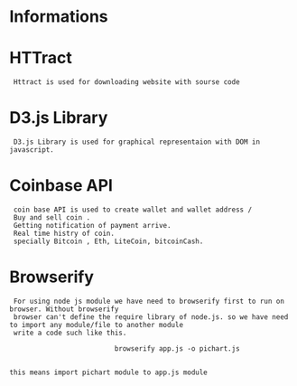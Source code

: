 # Informations

# HTTract
     Httract is used for downloading website with sourse code

# D3.js Library
     D3.js Library is used for graphical representaion with DOM in javascript.
 
# Coinbase API
     coin base API is used to create wallet and wallet address /
     Buy and sell coin .
     Getting notification of payment arrive.
     Real time histry of coin.
     specially Bitcoin , Eth, LiteCoin, bitcoinCash.
# Browserify
     For using node js module we have need to browserify first to run on browser. Without browserify 
     browser can't define the require library of node.js. so we have need to import any module/file to another module 
     write a code such like this.
     
                              browserify app.js -o pichart.js
           
           
    this means import pichart module to app.js module
                    
                
     
     
